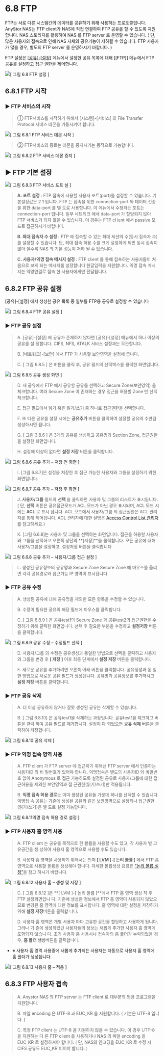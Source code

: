 # 6.8 FTP

FTP는 서로 다른 시스템간의 데이터를 공유하기 위해 사용하는 프로토콜입니다. AnyStor NAS는 FTP client가 NAS에 직접 연결하여 FTP 공유를 할 수 있도록 지원합니다. NAS 스토리지를 활용하여 NAS 를 FTP server 로 운영할 수 있습니다. \( 단, 많은 사용자의 접속으로 인해 NAS 자체의 공유기능이 저하될 수 있습니다. FTP 사용자가 많을 경우, 별도의 FTP server 를 운영하시기 바랍니다. \)   
  
 FTP 설정은 [\[공유\]-\[설정\]](../06_share/share.md) 메뉴에서 설정한 공유 목록에 대해 [\[FTP\]] 메뉴에서 FTP 공유를 설정하고 접근 권한을 제어합니다.

![\[ &#xADF8;&#xB9BC; 6.8 FTP &#xC124;&#xC815; \]](../.gitbook/assets/shareftp.png)

## 6.8.1 FTP 시작

### ▶ FTP 서비스의 시작

> ① FTP서비스를 시작하기 위해서 \[시스템\]-\[서비스\] 의 File Transfer Protocol 서비스 데몬을 가동시켜야 합니다.

![\[ &#xADF8;&#xB9BC; 6.8.1 FTP &#xC11C;&#xBE44;&#xC2A4; &#xB370;&#xBAAC; &#xC2DC;&#xC791; \]](../.gitbook/assets/shareftp1.png)

> ② FTP서비스의 종료는 데몬을 중지시키는 동작으로 가능합니다.

![\[ &#xADF8;&#xB9BC; 6.8.2 FTP &#xC11C;&#xBE44;&#xC2A4; &#xB370;&#xBAAC; &#xC99D;&#xC9C0; \]](../.gitbook/assets/shareftp2.png)

## ▶ FTP 기본 설정

![\[ &#xADF8;&#xB9BC; 6.8.3 FTP &#xC11C;&#xBE44;&#xC2A4; &#xD3EC;&#xD2B8; &#xC124; \]](../.gitbook/assets/shareftp3.png)

> **A. 포트 설정** : FTP 접속에 사용할 사용자 포트\(port\)를 설정할 수 있습니다. 기본설정값은 2 1 입니다. FTP 는 접속을 위한 connection-port 와 데이터 전송을 위한 data-port 를 별 도로 사용합니다. 이 메뉴에서 수정되는 포트는 connection-port 입니다. 일부 네트워크 에서 data-port 가 할당되지 않아 FTP 서비스가 되지 않을 수 있습니다. 이 경우는 FTP cl ient 에서 passive 모드로 접근하시기 바랍니다.
>
> **B. 최대 접속자 수 설정** : FTP 에 접속할 수 있는 최대 세션의 수\(동시 접속자 수\)를 설정할 수 있습니다. 단, 최대 접속 허용 수를 크게 설정하게 되면 동시 접속이 많아 질수록 NAS 의 기본 성능이 저하 될 수 있습니다.
>
> **C. 사용자/익명 접속 메시지 설정** : FTP client 를 통해 접속하는 사용자들이 처음으로 보게 되는 메시지를 설정합니다 한글입력을 지원합니다. 익명 접속 메시지는 익명연결로 접속 한 사용자에게만 전달됩니다.

## 6.8.2 FTP 공유 설정

\[공유\]-\[설정\] 에서 생성한 공유 목록 중 일부를 FTP용 공유로 설정할 수 있습니다

![\[ &#xADF8;&#xB9BC; 6.8.4 FTP &#xACF5;&#xC720; &#xC124;&#xC815; \]](../.gitbook/assets/shareftp4.png)

### ▶ FTP 공유 설정

> A. \[공유\]-\[설정\] 에 공유가 존재하지 않다면 \[공유\]-\[설정\] 메뉴에서 하나 이상의 공유를 설 정합니다. CIFS, NFS, ATALK 서비스 설정과는 무관합니다.
>
> B. \[네트워크\]-\[보안\] 에서 FTP 가 사용할 보안영역을 설정해 줍니다.
>
> C. \[ 그림 6.8.5 \] 은 버튼을 클릭 후, 공유 필드의 선택박스를 클릭한 화면입니다.

![\[ &#xADF8;&#xB9BC; 6.8.5 &#xACF5;&#xC720; &#xC0DD;&#xC131; &#xD654;&#xBA74; \]](../.gitbook/assets/shareftp5.png)

> D. 새 공유에서 FTP 에서 공유할 공유를 선택하고 Secure Zone\(보안영역\) 을 체크합니다. 여러 Secure Zone 이 존재하는 경우 접근을 허용할 Zone 만 선택 체크합니다.
>
> E. 접근 필드에서 읽기 혹은 읽기/쓰기 중 하나로 접근권한을 선택합니다.
>
> F. 또 다른 공유를 설정 시에는 **공유추가** 버튼을 클릭하여 설정할 공유의 수만큼 생성하시면 됩니다.
>
> G. \[ 그림 3.8.6 \] 은 3개의 공유를 생성하고 공유명과 Section Zone, 접근권한 을 설정한 화면입니다.
>
> H. 설정에 이상이 없다면 **설정 저장** 버튼을 클릭합니다.

![\[ &#xADF8;&#xB9BC; 6.8.6 &#xACF5;&#xC720; &#xCD94;&#xAC00; &#x2013; &#xC800;&#xC7A5; &#xC804; &#xD654;&#xBA74; \]](../.gitbook/assets/shareftp6.png)

> I. \[그림 6.8.7\]은 설정을 저장한 후 접근 가능한 사용자와 그룹을 설정하기 위한 화면입니다.

![\[ &#xADF8;&#xB9BC; 6.8.7 &#xACF5;&#xC720; &#xCD94;&#xAC00; &#x2013; &#xC800;&#xC7A5; &#xD6C4; &#xD654;&#xBA74; \]](../.gitbook/assets/shareftp7.png)

> J. **사용자/그룹** 필드의 **선택** 을 클릭하면 사용자 및 그룹의 리스트가 표시됩니다. \( 단, **선택** 버튼은 공유접근모드가 ACL 모드가 아닌 경우 표시되며, ACL 모드 시에는 **ACL** 로 표시 됩니다. ACL 모드에서 사용자/그룹 의 접근권한은 ACL 관리자를 통해 제어됩니다. ACL 관리자에 대한 설명은 [Access Control List 관리자](06_share/acl.md) 를 참고하세요.\)
>
> K. \[그림 6.6.8\]는 사용자 및 그룹을 선택하는 화면입니다. 접근을 허용할 사용자와 그룹을 선택하고 오른쪽 상단의 **\[저장\]**을 클릭합니다. 모든 공유에 대해 사용자/그룹을 설정하고, 설정저장 버튼을 클릭합니다

![\[ &#xADF8;&#xB9BC; 6.6.8 &#xACF5;&#xC720; &#xCD94;&#xAC00; &#x2013; &#xC0AC;&#xC6A9;&#xC790;/&#xADF8;&#xB8F9; &#xC811;&#xADFC; &#xC124;&#xC815; \]](../.gitbook/assets/shareftp8.png)

> L. 생성된 공유정보의 공유명과 Secure Zone Secure Zone 에 마우스를 올리면 각각 공유경로와 접근가능 IP 영역이 표시됩니다.

### ▶ FTP 공유 수정

> A. 생성된 공유에 대해 공유명을 제외한 모든 항목을 수정할 수 있습니다.
>
> B. 수정이 필요한 공유의 해당 필드에 마우스를 클릭합니다.
>
> C. \[ 그림 6.8.9 \] 은 공유test1의 Secure Zone 과 공유test2의 접근권한을 수정하기 위해 클릭한 화면입니다. 선택 후 필요한 부분을 수정하고 **설정저장** 버튼을 클릭합니다.

![\[ &#xADF8;&#xB9BC; 6.8.9 &#xACF5;&#xC720; &#xC218;&#xC815; &#x2013; &#xC218;&#xC815;&#xD544;&#xB4DC; &#xC120;&#xD0DD; \]](../.gitbook/assets/shareftp9.png)

> D. 사용자/그룹 의 수정은 공유생성과 동일한 방법으로 선택을 클릭하고 사용자와 그룹을 변경 후 **\[ 저장 \]** 이후 최종 단계에서 **설정 저장** 버튼을 클릭합니다.
>
> E. 새로운 공유를 추가하려면 오른쪽 아래 버튼을 클릭합니다. 공유생성과 동 일한 방법으로 새로운 공유 필드가 생성됩니다. 공유명과 공유정보를 추가하시고 **설정 저장** 버튼을 클릭합니다.

### ▶ FTP 공유 삭제

> A. 더 이상 공유하지 않거나 잘못 생성된 공유는 삭제할 수 있습니다.
>
> B. \[ 그림 6.8.10\] 은 공유test1을 삭제하는 과정입니다. 공유test1을 체크하고 버튼을 클릭 하여 공유 필드를 제거합니다. 설정이 다 되었으면 **공유 삭제** 버튼을 클릭하여 저장합니다.

![\[ &#xADF8;&#xB9BC; 6.8.10 &#xACF5;&#xC720; &#xC0AD;&#xC81C; \]](../.gitbook/assets/shareftp10.png)

### ▶ FTP 익명 접속 영역 사용

> A. FTP client 가 FTP server 에 접근하기 위해선 FTP server 에서 인증하는 사용자ID 와 비 밀번호가 있어야 합니다. 익명접속은 별도의 사용자ID 와 비밀번호 없이 Anonymous 로 접근 가능하도록 설정된 공유로 사용자/그룹에 대한 접근허용을 제외한 보안영역과 접 근권한\(읽기/쓰기\)만 적용됩니다.
>
> B. **익명 접속 허용 경로**는 이미 생성된 공유들 가운데 하나를 선택할 수 있습니다. 익명접 속 공유는 기존에 생성된 공유와 같은 보안영역으로 설정되나 접근권한\(읽기/쓰기\)은 별 도로 설정 가능합니다.

![\[ &#xADF8;&#xB9BC; 6.8.11&#xC775;&#xBA85; &#xC811;&#xC18D; &#xD5C8;&#xC6A9; &#xACBD;&#xB85C; &#xC124;&#xC815; \]](../.gitbook/assets/shareftp11.png)

### ▶ FTP 사용자 홈 영역 사용

> A. FTP client 는 공유를 목적으로 한 볼륨을 사용할 수도 있고, 각 사용자 별 고유공간을 생 성하여 사용자 홈 영역으로 사용할 수도 있습니다.
>
> B. 사용자 홈 영역을 사용하기 위해서는 먼저 **\[ LVM \]-\[ 논리 볼륨 \]** 에서 FTP 홈 영역으로 사용할 볼륨을 생성해야 합니다. 자세한 볼륨생성 요령은 [“논리 볼륨 설정”](../03_volume/logicalvolume.md)을 참고 하시기 바랍니다.

![\[ &#xADF8;&#xB9BC; 6.8.12 &#xC0AC;&#xC6A9;&#xC790; &#xD648; &#x2013; &#xC0DD;&#xC131; &#xBC0F; &#xC800;&#xC7A5; \]](../.gitbook/assets/shareftp12.png)

> C. \[ 그림 6.8.12 \]은 **\[ LVM \]-\[ 논리 볼륨 \]**에서 FTP 홈 영역 생성 직 후 FTP 설정화면입니 다. 기존에 생성한 정보에서 FTP 홈 영역이 사용되지 않았으므로 변경된 홈 영역에 대한 정보를 표시합니다. 홈 영역에 대한 설정을 저장하기 위해 **설정 저장**버튼을 클릭합 니다.
>
> D. 사용자 홈 영역은 개별 사용자 마다 고유한 공간을 할당하고 사용하게 됩니다. 그러나 기 존에 생성되었던 사용자들의 정보는 새롭게 추가한 사용자 홈 영역에 포함되지 않습니 다. 초기 사용자 홈 사용시나 접속자의 홈 폴더가 누락되었을 경우, **홈 폴더 생성**버튼을 클릭합니다.

* ※ 사용자 홈 영역 사용중에 새롭게 추가되는 사용자는 자동으로 사용자 홈 영역에 홈 폴더가 생성됩니다. 

![\[ &#xADF8;&#xB9BC; 6.8.13 &#xC0AC;&#xC6A9;&#xC790; &#xD648; &#x2013; &#xC801;&#xC6A9; \]](../.gitbook/assets/shareftp13.png)

## 6.8.3 FTP 사용자 접속

> A. Anystor NAS 의 FTP server 는 FTP client 로 대부분의 범용 프로그램을 지원합니다.
>
> B. 파일 encoding 은 UTF-8 과 EUC\_KR 을 지원합니다. \( 기본은 UTF-8 입니다. \)
>
> C. 특정 FTP client 는 UTF-8 을 지원하지 않을 수 있습니다. 이 경우 UTF-8 을 지원하는 다 른 FTP client 를 사용하거나 NAS 의 파일 encoding 을 EUC\_KR 로 설정하셔야 합니다. \( 단, NAS의 인코딩을 EUC\_KR 로 수정 시 CIFS 공유도 EUC\_KR 이어야 합니다. \)

